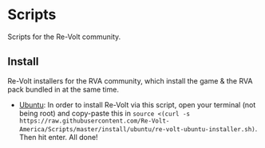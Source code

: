 # Scripts
Scripts for the Re-Volt community.

## Install
Re-Volt installers for the RVA community, which install the game & the RVA pack bundled in at the same time.

* [Ubuntu](https://github.com/Re-Volt-America/Scripts/blob/master/install/ubuntu/re-volt-ubuntu-installer.sh): In order to install Re-Volt via this script, open your terminal (not being root) and copy-paste this in `source <(curl -s https://raw.githubusercontent.com/Re-Volt-America/Scripts/master/install/ubuntu/re-volt-ubuntu-installer.sh)`. Then hit enter. All done!
